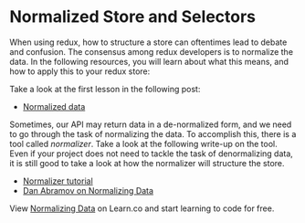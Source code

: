 # Normalized Store and Selectors

When using redux, how to structure a store can oftentimes lead to debate and confusion.  The consensus among redux developers is to normalize the data.  In the following resources, you will learn about what this means, and how to apply this to your redux store:

Take a look at the first lesson in the following post: 

* [Normalized data](http://www.mattzeunert.com/2016/06/01/redux-mistakes.html)

Sometimes, our API may return data in a de-normalized form, and we need to go through the task of normalizing the data.  To accomplish this, there is a tool called *normalizer*.  Take a look at the following write-up on the tool.  Even if your project does not need to tackle the task of denormalizing data, it is still good to take a look at how the normalizer will structure the store.

* [Normalizer tutorial](https://tonyhb.gitbooks.io/redux-without-profanity/content/normalizer.html)
* [Dan Abramov on Normalizing Data](https://egghead.io/lessons/javascript-redux-normalizing-the-state-shape)
<p class='util--hide'>View <a href='https://learn.co/lessons/normalizing-data'>Normalizing Data</a> on Learn.co and start learning to code for free.</p>

